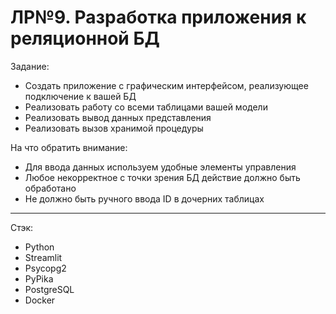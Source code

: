 # ЛР№9. Разработка приложения к реляционной БД

Задание:
- Создать приложение с графическим интерфейсом, реализующее подключение к вашей БД
- Реализовать работу со всеми таблицами вашей модели
- Реализовать вывод данных представления
- Реализовать вызов хранимой процедуры

На что обратить внимание:
- Для ввода данных используем удобные элементы управления
- Любое некорректное с точки зрения БД действие должно быть обработано
- Не должно быть ручного ввода ID в дочерних таблицах

___

Стэк:
- Python
- Streamlit
- Psycopg2
- PyPika
- PostgreSQL
- Docker

